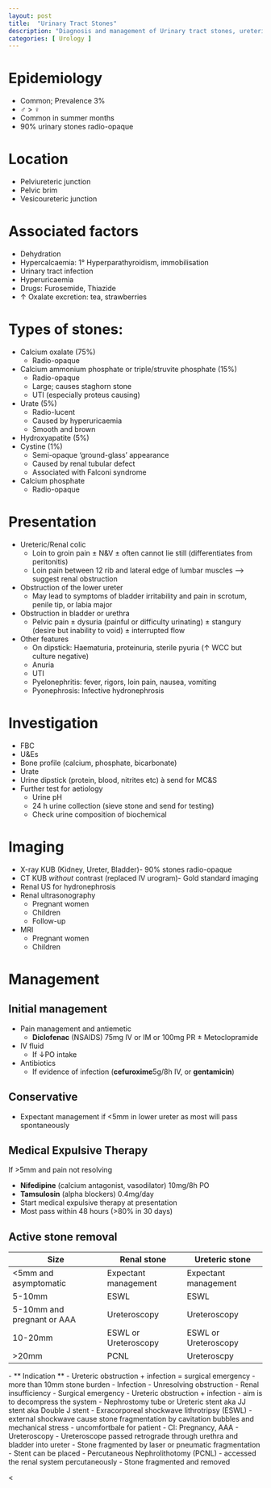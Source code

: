 ```yaml
---
layout: post
title:  "Urinary Tract Stones"
description: "Diagnosis and management of Urinary tract stones, ureteric stones, renal stones "
categories: [ Urology ]
---
```


# Epidemiology
- Common; Prevalence 3%
- ♂ > ♀
- Common in summer months
- 90% urinary stones radio-opaque

# Location
- Pelviureteric junction
- Pelvic brim
- Vesicoureteric junction

# Associated factors
- Dehydration
- Hypercalcaemia: 1° Hyperparathyroidism, immobilisation
- Urinary tract infection
- Hyperuricaemia
- Drugs: Furosemide, Thiazide
- ↑ Oxalate excretion: tea, strawberries

# Types of stones:
- Calcium oxalate (75%)
    - Radio-opaque
- Calcium ammonium phosphate or triple/struvite phosphate (15%)
    - Radio-opaque
    - Large; causes staghorn stone
    - UTI (especially proteus causing)
- Urate (5%)
    - Radio-lucent
    - Caused by hyperuricaemia
    - Smooth and brown
- Hydroxyapatite (5%)
- Cystine (1%)
    - Semi-opaque ‘ground-glass’ appearance
    - Caused by renal tubular defect
    - Associated with Falconi syndrome
- Calcium phosphate
    - Radio-opaque

# Presentation
- Ureteric/Renal colic
    - Loin to groin pain ± N&V ± often cannot lie still (differentiates from peritonitis)
    - Loin pain between 12 rib and lateral edge of lumbar muscles —> suggest renal obstruction
- Obstruction of the lower ureter
    - May lead to symptoms of bladder irritability and pain in scrotum, penile tip, or labia major
- Obstruction in bladder or urethra
    - Pelvic pain ± dysuria (painful or difficulty urinating) ± stangury (desire but inability to void) ± interrupted flow
- Other features
    - On dipstick: Haematuria, proteinuria, sterile pyuria (↑ WCC but culture negative)
    - Anuria
    - UTI
    - Pyelonephritis: fever, rigors, loin pain, nausea, vomiting
    - Pyonephrosis: Infective hydronephrosis

# Investigation
- FBC
- U&Es
- Bone profile (calcium, phosphate, bicarbonate)
- Urate
- Urine dipstick (protein, blood, nitrites etc) à send for MC&S
- Further test for aetiology
    - Urine pH
    - 24 h urine collection (sieve stone and send for testing)
    - Check urine composition of biochemical

# Imaging
- X-ray KUB (Kidney, Ureter, Bladder)- 90% stones radio-opaque
- CT KUB *without* contrast (replaced IV urogram)- Gold standard imaging
- Renal US for hydronephrosis
- Renal ultrasonography
    - Pregnant women
    - Children
    - Follow-up
- MRI
    - Pregnant women
    - Children

# Management

## Initial management
- Pain management and antiemetic
    - **Diclofenac** (NSAIDS) 75mg IV or IM or 100mg PR ± Metoclopramide
- IV fluid
    - If ↓PO intake
- Antibiotics
    - If evidence of infection (**cefuroxime**5g/8h IV, or **gentamicin**)

## Conservative
- Expectant management if <5mm in lower ureter as most will pass spontaneously

## Medical Expulsive Therapy
If >5mm and pain not resolving 
- **Nifedipine** (calcium antagonist, vasodilator) 10mg/8h PO
- **Tamsulosin** (alpha blockers) 0.4mg/day
- Start medical expulsive therapy at presentation
- Most pass within 48 hours (>80% in 30 days)

## Active stone removal
<table class="table table-bordered table-striped">
<thead>
  <tr>
    <th>Size</th>
    <th>Renal stone </th>
    <th>Ureteric stone </th>
  </tr>
</thead>
<tbody>
  <tr>
    <td>&lt;5mm and asymptomatic </td>
    <td>Expectant management </td>
    <td>Expectant management </td>
  </tr>
  <tr>
    <td>5-10mm </td>
    <td>ESWL </td>
    <td>ESWL </td>
  </tr>
  <tr>
    <td>5-10mm and pregnant or AAA</td>
    <td>Ureteroscopy </td>
    <td>Ureteroscopy </td>
  </tr>
  <tr>
    <td>10-20mm </td>
    <td>ESWL or Ureteroscopy</td>
    <td>ESWL or Ureteroscopy </td>
  </tr>
  <tr>
    <td>&gt;20mm</td>
    <td>PCNL </td>
    <td>Ureteroscpy </td>
  </tr>
</tbody>
</table>
- ** Indication **
    - Ureteric obstruction + infection = surgical emergency
    - more than 10mm stone burden
    - Infection
    - Unresolving obstruction
    - Renal insufficiency
- Surgical emergency
    - Ureteric obstruction + infection
    - aim is to decompress the system
    - Nephrostomy tube or Ureteric stent aka JJ stent aka Double J stent
- Exracorporeal shockwave lithrotripsy (ESWL)
    - external shockwave cause stone fragmentation by cavitation bubbles and mechanical stress
    - uncomfortbale  for patient
    - CI: Pregnancy, AAA
- Ureteroscopy
    - Ureteroscope passed retrograde through urethra and bladder into ureter
    - Stone fragmented by laser or pneumatic fragmentation
    - Stent can be placed
- Percutaneous Nephrolithotomy (PCNL)
    - accessed the renal system percutaneously
    - Stone fragmented and removed

<